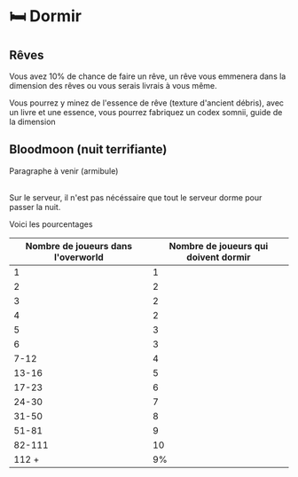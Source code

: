 # 🛏️ Dormir

## Rêves

Vous avez 10% de chance de faire un rêve, un rêve vous emmenera dans la dimension des rêves ou vous serais livrais à vous même.

Vous pourrez y minez de l'essence de rêve (texture d'ancient débris), avec un livre et une essence, vous pourrez fabriquez un codex somnii, guide de la dimension


## Bloodmoon (nuit terrifiante)

Paragraphe à venir (armibule)

\
Sur le serveur, il n'est pas nécéssaire que tout le serveur dorme pour passer la nuit.

Voici les pourcentages

| Nombre de joueurs dans l'overworld | Nombre de joueurs qui doivent dormir |
| ---------------------------------- | ------------------------------------ |
| 1                                  | 1                                    |
| 2                                  | 2                                    |
| 3                                  | 2                                    |
| 4                                  | 2                                    |
| 5                                  | 3                                    |
| 6                                  | 3                                    |
| 7-12                               | 4                                    |
| 13-16                              | 5                                    |
| 17-23                              | 6                                    |
| 24-30                              | 7                                    |
| 31-50                              | 8                                    |
| 51-81                              | 9                                    |
| 82-111                             | 10                                   |
| 112 +                              | 9%                                   |
